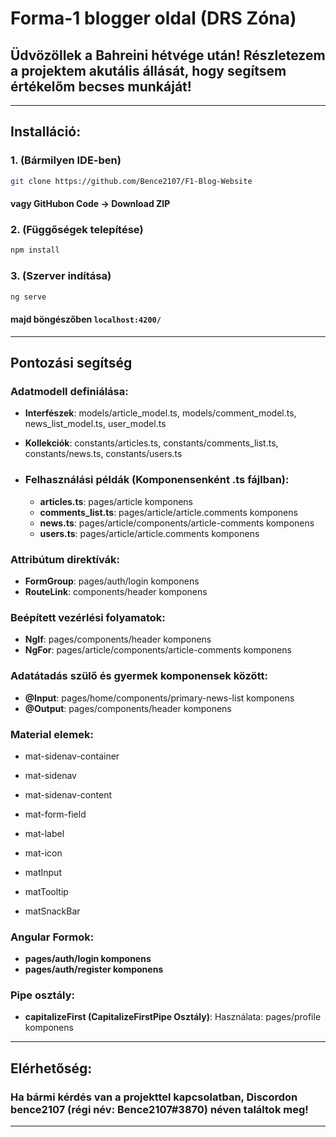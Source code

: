 # Forma-1 blogger oldal (DRS Zóna)

## Üdvözöllek a Bahreini hétvége után! Részletezem a projektem akutális állását, hogy segítsem értékelőm becses munkáját!

---

## Installáció:

### 1. (Bármilyen IDE-ben)
```bash
git clone https://github.com/Bence2107/F1-Blog-Website
 ```
#### vagy GitHubon Code -> Download ZIP

### 2. (Függőségek telepítése)
```bash
npm install
```
### 3. (Szerver indítása)
```bash
ng serve
```

#### majd böngészőben `localhost:4200/`

---

## Pontozási segítség

### Adatmodell definiálása:

- **Interfészek**: models/article_model.ts, models/comment_model.ts, news_list_model.ts, user_model.ts
- **Kollekciók**: constants/articles.ts, constants/comments_list.ts, constants/news.ts, constants/users.ts

 - ### Felhasználási példák (Komponensenként .ts fájlban):

   - **articles.ts**:  pages/article komponens 
   - **comments_list.ts**: pages/article/article.comments komponens 
   - **news.ts**:  pages/article/components/article-comments komponens 
   - **users.ts**:  pages/article/article.comments komponens

### Attribútum direktívák:

   - **FormGroup**: pages/auth/login komponens
   - **RouteLink**: components/header komponens

### Beépített vezérlési folyamatok:

   - **NgIf**: pages/components/header komponens
   - **NgFor**: pages/article/components/article-comments komponens

### Adatátadás szülő és gyermek komponensek között: 

  - **@Input**: pages/home/components/primary-news-list komponens
  - **@Output**: pages/components/header komponens

### Material elemek:

  - mat-sidenav-container
  
  - mat-sidenav
  
  - mat-sidenav-content
  
  - mat-form-field
  
  - mat-label
  
  - mat-icon

  - matInput

  - matTooltip

  - matSnackBar

### Angular Formok: 

 - **pages/auth/login komponens**
 - **pages/auth/register komponens**

### Pipe osztály:

- **capitalizeFirst (CapitalizeFirstPipe Osztály)**:  Használata: pages/profile komponens
  
---

## Elérhetőség:

### Ha bármi kérdés van a projekttel kapcsolatban, Discordon bence2107 (régi név: Bence2107#3870) néven találtok meg!

---
